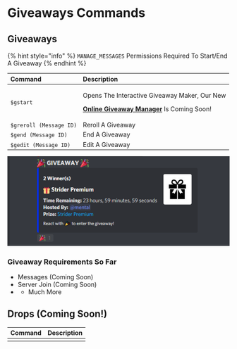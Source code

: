 # Giveaways Commands

## Giveaways

{% hint style="info" %}
`MANAGE_MESSAGES` Permissions Required To Start/End A Giveaway
{% endhint %}

<table>
  <thead>
    <tr>
      <th style="text-align:left">Command</th>
      <th style="text-align:left">Description</th>
    </tr>
  </thead>
  <tbody>
    <tr>
      <td style="text-align:left"><code>$gstart</code>
      </td>
      <td style="text-align:left">
        <p>Opens The Interactive Giveaway Maker, Our New</p>
        <p><a href="https://dash.striderbot.net"><b>Online Giveaway Manager</b></a> Is
          Coming Soon!</p>
      </td>
    </tr>
    <tr>
      <td style="text-align:left"><code>$greroll (Message ID)</code>
      </td>
      <td style="text-align:left">Reroll A Giveaway</td>
    </tr>
    <tr>
      <td style="text-align:left"><code>$gend (Message ID)</code>
      </td>
      <td style="text-align:left">End A Giveaway</td>
    </tr>
    <tr>
      <td style="text-align:left"><code>$gedit (Message ID)</code>
      </td>
      <td style="text-align:left">Edit A Giveaway</td>
    </tr>
  </tbody>
</table>

![](../.gitbook/assets/de30f11adeec5858f5fceb3c4f5ee820.png)

### Giveaway Requirements So Far

* Messages \(Coming Soon\)
* Server Join \(Coming Soon\)
* + Much More 

## Drops \(Coming Soon!\)

| Command | Description |
| :--- | :--- |
|  |  |

